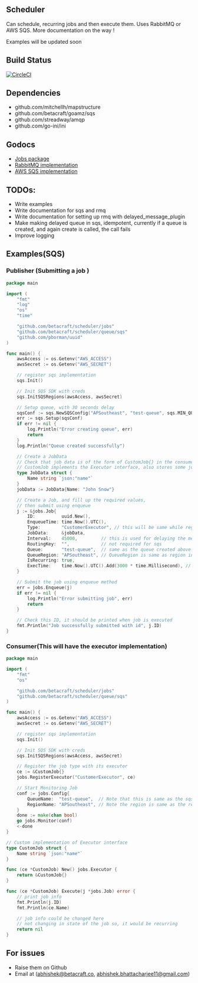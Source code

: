 ## Scheduler

Can schedule, recurring jobs and then execute them. Uses RabbitMQ or AWS SQS. More documentation on the way !

Examples will be updated soon

## Build Status
[![CircleCI](https://circleci.com/gh/betacraft/scheduler.svg?style=svg)](https://circleci.com/gh/betacraft/scheduler)


## Dependencies
* github.com/mitchellh/mapstructure
* github.com/betacraft/goamz/sqs
* github.com/streadway/amqp
* github.com/go-ini/ini

## Godocs
* [Jobs package](https://godoc.org/github.com/betacraft/scheduler/jobs)
* [RabbitMQ implementation](https://godoc.org/github.com/betacraft/scheduler/queue/rmq)
* [AWS SQS implementation](https://godoc.org/github.com/betacraft/scheduler/queue/sqs)

## TODOs:
* Write examples
* Write documentation for sqs and rmq
* Write documentation for setting up rmq with delayed_message_plugin
* Make making delayed queue in sqs, idempotent, currently if a queue is created, and again create is called, the call fails
* Improve logging

## Examples(SQS)

### Publisher (Submitting a job )
```Go
package main

import (
	"fmt"
	"log"
	"os"
	"time"

	"github.com/betacraft/scheduler/jobs"
	"github.com/betacraft/scheduler/queue/sqs"
	"github.com/pborman/uuid"
)

func main() {
	awsAccess := os.Getenv("AWS_ACCESS")
	awsSecret := os.Getenv("AWS_SECRET")

	// register sqs implementation
	sqs.Init()

	// Init SQS SDK with creds
	sqs.InitSQSRegions(awsAccess, awsSecret)

	// Setup queue, with 30 seconds delay
	sqsConf := sqs.NewSQSConfig("APSoutheast", "test-queue", sqs.MIN_QUEUE_DELAY)
	err := sqs.Setup(sqsConf)
	if err != nil {
		log.Println("Error creating queue", err)
		return
	}
	log.Println("Queue created successfully")

	// Create a JobData
	// Check that job data is of the form of CustomJob{} in the consumer example
	// CustomJob implements the Executor interface, also stores some job related data
	type JobData struct {
		Name string `json:"name"`
	}
	jobData := JobData{Name: "John Snow"}

	// Create a Job, and fill up the required values,
	// then submit using enqueue
	j := &jobs.Job{
		ID:          uuid.New(),
		EnqueueTime: time.Now().UTC(),
		Type:        "CustomerExecutor", // this will be same while registering
		JobData:     &jobData,
		Interval:    45000,         // this is used for delaying the message in queue as well as the execution time is set in accordance
		RoutingKey:  "",            // not required for sqs
		Queue:       "test-queue",  // same as the queue created above
		QueueRegion: "APSoutheast", // QueueRegion is same as region in Setup(), not required if rmq
		IsRecurring: true,
		ExecTime:    time.Now().UTC().Add(3000 * time.Millisecond), // Setting the exectution time for forst submission, will be set by interval from next time onwards
	}

	// Submit the job using enqueue method
	err = jobs.Enqueue(j)
	if err != nil {
		log.Println("Error submitting job", err)
		return
	}

	// Check this ID, it should be printed when job is executed
	fmt.Println("Job successfully submitted with id", j.ID)
}
```


### Consumer(This will have the executor implementation)
```Go
package main

import (
	"fmt"
	"os"

	"github.com/betacraft/scheduler/jobs"
	"github.com/betacraft/scheduler/queue/sqs"
)

func main() {
	awsAccess := os.Getenv("AWS_ACCESS")
	awsSecret := os.Getenv("AWS_SECRET")

	// register sqs implementation
	sqs.Init()

	// Init SQS SDK with creds
	sqs.InitSQSRegions(awsAccess, awsSecret)

	// Register the job type with its executor
	ce := &CustomJob{}
	jobs.RegisterExecutor("CustomerExecutor", ce)

	// Start Monitoring Job
	conf := jobs.Config{
		QueueName:  "test-queue",  // Note that this is same as the sqs_publisher example
		RegionName: "APSoutheast", // Note the region is same as the region in the Setup() call in sqs_publisher example
	}
	done := make(chan bool)
	go jobs.Monitor(conf)
	<-done
}

// Custom implementation of Executor interface
type CustomJob struct {
	Name string `json:"name"`
}

func (ce *CustomJob) New() jobs.Executor {
	return &CustomJob{}
}

func (ce *CustomJob) Execute(j *jobs.Job) error {
	// print job info
	fmt.Println(j.ID)
	fmt.Println(ce.Name)

	// job info could be changed here
	// not changing in state of the job so, it would be recurring
	return nil
}
```


## For issues
* Raise them on Github
* Email at (abhishek@betacraft.co, abhishek.bhattacharjee11@gmail.com)
